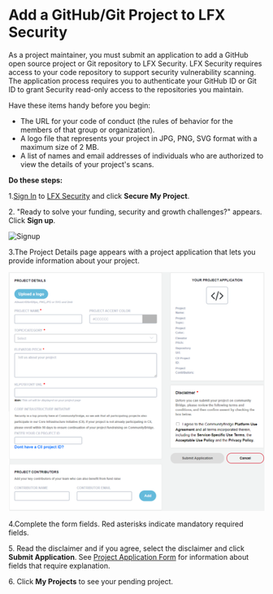 # Add a GitHub/Git Project to LFX Security

As a project maintainer, you must submit an application to add a GitHub open source project or Git repository to LFX Security. LFX Security requires access to your code repository to support security vulnerability scanning. The application process requires you to authenticate your GitHub ID or Git ID to grant Security read-only access to the repositories you maintain.

Have these items handy before you begin:

* The URL for your code of conduct (the rules of behavior for the members of that group or organization).
* A logo file that represents your project in JPG, PNG, SVG format with a maximum size of 2 MB.
* A list of names and email addresses of individuals who are authorized to view the details of your project's scans.

**Do these steps:**

1.[Sign In](../../sso/sign-in/) to [LFX Security](https://security.lfx.linuxfoundation.org) and click **Secure My Project**.

2\. "Ready to solve your funding, security and growth challenges?" appears. Click **Sign up**.

![Signup](../../.gitbook/assets/Secure\_My\_Project.png)

3.The Project Details page appears with a project application that lets you provide information about your project.

![Project Details](../../.gitbook/assets/P1.png)

4.Complete the form fields. Red asterisks indicate mandatory required fields.

5\. Read the disclaimer and if you agree, select the disclaimer and click **Submit Application**. See [Project Application Form](../../crowdfunding/project-application.md) for information about fields that require explanation.

6\. Click **My Projects** to see your pending project.
